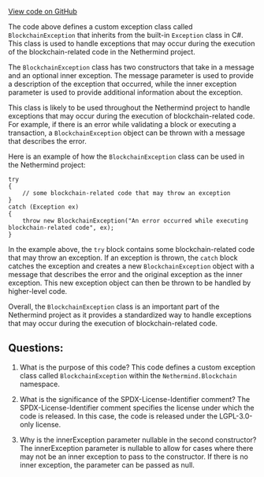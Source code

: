 [View code on GitHub](https://github.com/nethermindeth/nethermind/Nethermind.Blockchain/BlockchainException.cs)

The code above defines a custom exception class called `BlockchainException` that inherits from the built-in `Exception` class in C#. This class is used to handle exceptions that may occur during the execution of the blockchain-related code in the Nethermind project.

The `BlockchainException` class has two constructors that take in a message and an optional inner exception. The message parameter is used to provide a description of the exception that occurred, while the inner exception parameter is used to provide additional information about the exception.

This class is likely to be used throughout the Nethermind project to handle exceptions that may occur during the execution of blockchain-related code. For example, if there is an error while validating a block or executing a transaction, a `BlockchainException` object can be thrown with a message that describes the error.

Here is an example of how the `BlockchainException` class can be used in the Nethermind project:

```
try
{
    // some blockchain-related code that may throw an exception
}
catch (Exception ex)
{
    throw new BlockchainException("An error occurred while executing blockchain-related code", ex);
}
```

In the example above, the `try` block contains some blockchain-related code that may throw an exception. If an exception is thrown, the `catch` block catches the exception and creates a new `BlockchainException` object with a message that describes the error and the original exception as the inner exception. This new exception object can then be thrown to be handled by higher-level code.

Overall, the `BlockchainException` class is an important part of the Nethermind project as it provides a standardized way to handle exceptions that may occur during the execution of blockchain-related code.
## Questions: 
 1. What is the purpose of this code?
   This code defines a custom exception class called `BlockchainException` within the `Nethermind.Blockchain` namespace.

2. What is the significance of the SPDX-License-Identifier comment?
   The SPDX-License-Identifier comment specifies the license under which the code is released. In this case, the code is released under the LGPL-3.0-only license.

3. Why is the innerException parameter nullable in the second constructor?
   The innerException parameter is nullable to allow for cases where there may not be an inner exception to pass to the constructor. If there is no inner exception, the parameter can be passed as null.